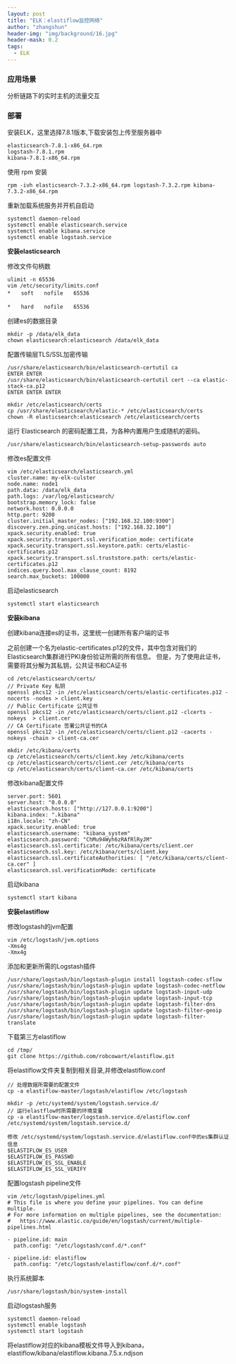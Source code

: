 ```yaml
---
layout: post
title: "ELK：elastiflow监控网络"
author: "zhangshun"
header-img: "img/background/16.jpg"
header-mask: 0.2
tags:
  - ELK
---
```


### 应用场景

分析链路下的实时主机的流量交互

### 部署

安装ELK，这里选择7.8.1版本,下载安装包上传至服务器中
```
elasticsearch-7.8.1-x86_64.rpm
logstash-7.8.1.rpm
kibana-7.8.1-x86_64.rpm
```

使用 rpm 安装
```
rpm -ivh elasticsearch-7.3.2-x86_64.rpm logstash-7.3.2.rpm kibana-7.3.2-x86_64.rpm
```
重新加载系统服务并开机自启动

```
systemctl daemon-reload
systemctl enable elasticsearch.service
systemctl enable kibana.service
systemctl enable logstash.service
```
**安装elasticsearch**

修改文件句柄数
```
ulimit -n 65536
vim /etc/security/limits.conf
*　　soft　　nofile　　65536

*　　hard　　nofile　　65536
```

创建es的数据目录
```
mkdir -p /data/elk_data
chown elasticsearch:elasticsearch /data/elk_data
```

配置传输层TLS/SSL加密传输
```
/usr/share/elasticsearch/bin/elasticsearch-certutil ca
ENTER ENTER
/usr/share/elasticsearch/bin/elasticsearch-certutil cert --ca elastic-stack-ca.p12
ENTER ENTER ENTER

mkdir /etc/elasticsearch/certs 
cp /usr/share/elasticsearch/elastic-* /etc/elasticsearch/certs
chown -R elasticsearch:elasticsearch /etc/elasticsearch/certs
```
运行 Elasticsearch 的密码配置工具，为各种内置用户生成随机的密码。
```
/usr/share/elasticsearch/bin/elasticsearch-setup-passwords auto
```
修改es配置文件
```
vim /etc/elasticsearch/elasticsearch.yml
cluster.name: my-elk-culster
node.name: node1
path.data: /data/elk_data
path.logs: /var/log/elasticsearch/
bootstrap.memory_lock: false
network.host: 0.0.0.0
http.port: 9200
cluster.initial_master_nodes: ["192.168.32.100:9300"]
discovery.zen.ping.unicast.hosts: ["192.168.32.100"]
xpack.security.enabled: true
xpack.security.transport.ssl.verification_mode: certificate
xpack.security.transport.ssl.keystore.path: certs/elastic-certificates.p12
xpack.security.transport.ssl.truststore.path: certs/elastic-certificates.p12
indices.query.bool.max_clause_count: 8192
search.max_buckets: 100000
```

启动elasticsearch
```
systemctl start elasticsearch
```
**安装kibana**

创建kibana连接es的证书，这里统一创建所有客户端的证书

之前创建一个名为elastic-certificates.p12的文件，其中包含对我们的Elasticsearch集群进行PKI身份验证所需的所有信息。 但是，为了使用此证书，需要将其分解为其私钥，公共证书和CA证书
```
cd /etc/elasticsearch/certs/
// Private Key 私钥
openssl pkcs12 -in /etc/elasticsearch/certs/elastic-certificates.p12 -nocerts -nodes > client.key
// Public Certificate 公共证书
openssl pkcs12 -in /etc/elasticsearch/certs/client.p12 -clcerts -nokeys  > client.cer
// CA Certificate 签署公共证书的CA
openssl pkcs12 -in /etc/elasticsearch/certs/client.p12 -cacerts -nokeys -chain > client-ca.cer

mkdir /etc/kibana/certs
cp /etc/elasticsearch/certs/client.key /etc/kibana/certs
cp /etc/elasticsearch/certs/client.cer /etc/kibana/certs
cp /etc/elasticsearch/certs/client-ca.cer /etc/kibana/certs
```

修改kibana配置文件
```
server.port: 5601
server.host: "0.0.0.0"
elasticsearch.hosts: ["http://127.0.0.1:9200"]
kibana.index: ".kibana"
i18n.locale: "zh-CN"
xpack.security.enabled: true
elasticsearch.username: "kibana_system"
elasticsearch.password: "ChMu94Wyh6zRAfRlRyJM"
elasticsearch.ssl.certificate: /etc/kibana/certs/client.cer
elasticsearch.ssl.key: /etc/kibana/certs/client.key
elasticsearch.ssl.certificateAuthorities: [ "/etc/kibana/certs/client-ca.cer" ]
elasticsearch.ssl.verificationMode: certificate
```

启动kibana

```
systemctl start kibana
```

**安装elastiflow**

修改logstash的jvm配置
```
vim /etc/logstash/jvm.options
-Xms4g
-Xmx4g
```

添加和更新所需的Logstash插件
```
/usr/share/logstash/bin/logstash-plugin install logstash-codec-sflow
/usr/share/logstash/bin/logstash-plugin update logstash-codec-netflow
/usr/share/logstash/bin/logstash-plugin update logstash-input-udp
/usr/share/logstash/bin/logstash-plugin update logstash-input-tcp
/usr/share/logstash/bin/logstash-plugin update logstash-filter-dns
/usr/share/logstash/bin/logstash-plugin update logstash-filter-geoip
/usr/share/logstash/bin/logstash-plugin update logstash-filter-translate
```

下载第三方elastiflow
```
cd /tmp/
git clone https://github.com/robcowart/elastiflow.git
```

将elastiflow文件夹复制到相关目录,并修改elastiflow.conf
```
// 处理数据所需要的配置文件
cp -a elastiflow-master/logstash/elastiflow /etc/logstash

mkdir -p /etc/systemd/system/logstash.service.d/
// 运行elastflow时所需要的环境变量
cp -a elastiflow-master/logstash.service.d/elastiflow.conf /etc/systemd/system/logstash.service.d/

修改 /etc/systemd/system/logstash.service.d/elastiflow.conf中的es集群认证信息
$ELASTIFLOW_ES_USER
$ELASTIFLOW_ES_PASSWD
$ELASTIFLOW_ES_SSL_ENABLE
$ELASTIFLOW_ES_SSL_VERIFY
```

配置logstash pipeline文件
```
vim /etc/logstash/pipelines.yml
# This file is where you define your pipelines. You can define multiple.
# For more information on multiple pipelines, see the documentation:
#   https://www.elastic.co/guide/en/logstash/current/multiple-pipelines.html

- pipeline.id: main
  path.config: "/etc/logstash/conf.d/*.conf"

- pipeline.id: elastiflow
  path.config: "/etc/logstash/elastiflow/conf.d/*.conf"
```

执行系统脚本
```
/usr/share/logstash/bin/system-install
```

启动logstash服务
```
systemctl daemon-reload
systemctl enable logstash
systemctl start logstash
```

将elastiflow对应的kibana模板文件导入到kibana，elastiflow/kibana/elastiflow.kibana.7.5.x.ndjson